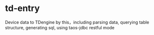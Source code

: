 # td-entry
Device data to TDengine by this，including parsing data, querying table structure, generating sql, using taos-jdbc restful mode
